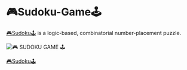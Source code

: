 # 🎮Sudoku-Game🕹️
<a href="https://github.com/hemant467/Sudoku-Game">🎮Sudoku🕹️</a> is a logic-based, combinatorial number-placement puzzle.

![🎮 SUDOKU GAME 🕹️](https://github.com/hemant467/Sudoku-Game/assets/85243370/6bbfd088-75ab-4429-9652-e71fe0fdcc1c)

<a href="https://github.com/hemant467/Sudoku-Game">🎮Sudoku🕹️</a>
